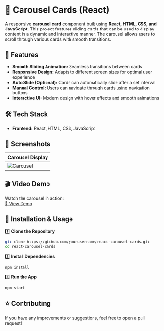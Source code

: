 # 🎠 Carousel Cards (React)

A responsive **carousel card** component built using **React, HTML, CSS, and JavaScript**. This project features sliding cards that can be used to display content in a dynamic and interactive manner. The carousel allows users to scroll through various cards with smooth transitions.

## 🚀 Features  
- **Smooth Sliding Animation:** Seamless transitions between cards  
- **Responsive Design:** Adapts to different screen sizes for optimal user experience  
- **Auto Slide (Optional):** Cards can automatically slide after a set interval  
- **Manual Control:** Users can navigate through cards using navigation buttons  
- **Interactive UI:** Modern design with hover effects and smooth animations  

## 🛠️ Tech Stack  
- **Frontend:** React, HTML, CSS, JavaScript  

## 📸 Screenshots  
| Carousel Display |  
|------------------|  
| ![Carousel](screenshots/carousel-display.png) |  

## 🎬 Video Demo  
Watch the carousel in action:  
[🎥 View Demo](screenshots/carousel-demo.mp4)  

## 🎯 Installation & Usage  

1️⃣ **Clone the Repository**  
```bash
git clone https://github.com/yourusername/react-carousel-cards.git  
cd react-carousel-cards  
```

2️⃣ **Install Dependencies**  
```bash
npm install  
```

3️⃣ **Run the App**  
```bash
npm start  
```

## ⭐ Contributing  
If you have any improvements or suggestions, feel free to open a pull request!  
